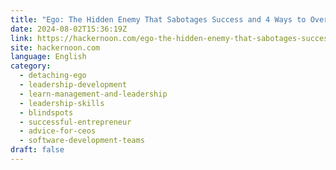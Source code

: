 ```yaml
---
title: "Ego: The Hidden Enemy That Sabotages Success and 4 Ways to Overcome It"
date: 2024-08-02T15:36:19Z
link: https://hackernoon.com/ego-the-hidden-enemy-that-sabotages-success-and-4-ways-to-overcome-it?source=rss&utm_medium=RSS&utm_source=news.12bit.vn
site: hackernoon.com
language: English
category:
  - detaching-ego
  - leadership-development
  - learn-management-and-leadership
  - leadership-skills
  - blindspots
  - successful-entrepreneur
  - advice-for-ceos
  - software-development-teams
draft: false
---
```

